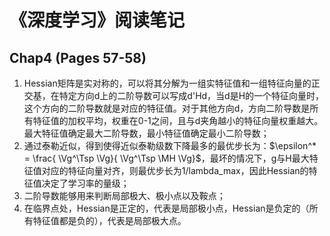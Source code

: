 # 《深度学习》阅读笔记

## Chap4 (Pages 57-58)

1. Hessian矩阵是实对称的，可以将其分解为一组实特征值和一组特征向量的正交基，在特定方向d上的二阶导数可以写成d'Hd，当d是H的一个特征向量时，这个方向的二阶导数就是对应的特征值。对于其他方向d，方向二阶导数是所有特征值的加权平均，权重在0-1之间，且与d夹角越小的特征向量权重越大。最大特征值确定最大二阶导数，最小特征值确定最小二阶导数；
2. 通过泰勒近似，得到使得近似泰勒级数下降最多的最优步长为：$\epsilon^* = \frac{ \Vg^\Tsp \Vg}{ \Vg^\Tsp \MH  \Vg}$，最坏的情况下，g与H最大特征值对应的特征向量对齐，则最优步长为1/lambda_max，因此Hessian的特征值决定了学习率的量级；
3. 二阶导数能够用来判断局部极大、极小点以及鞍点；
4. 在临界点处，Hessian是正定的，代表是局部极小点，Hessian是负定的（所有特征值都是负的），代表是局部极大点。
